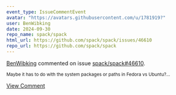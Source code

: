 ```yaml
---
event_type: IssueCommentEvent
avatar: "https://avatars.githubusercontent.com/u/1781919?"
user: BenWibking
date: 2024-09-30
repo_name: spack/spack
html_url: https://github.com/spack/spack/issues/46610
repo_url: https://github.com/spack/spack
---
```


<a href='https://github.com/BenWibking' target='_blank'>BenWibking</a> commented on issue <a href='https://github.com/spack/spack/issues/46610' target='_blank'>spack/spack#46610</a>.

<small>Maybe it has to do with the system packages or paths in Fedora vs Ubuntu?...</small>

<a href='https://github.com/spack/spack/issues/46610' target='_blank'>View Comment</a>